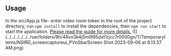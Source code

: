 ## Usage
In the src/App.js file- enter video room token
In the root of the project directory, run `npm install` to install the dependencies, then `npm run start` to start the application. [Please read the guide for more details.](https://developer.signalwire.com/guides/video/using-events)
![](../../../../../../var/folders/9h/48vn3k4j5ml995dxt1rjcc7r0000gn/T/TemporaryItems/NSIRD_screencaptureui_PVnSba/Screen Shot 2023-09-06 at 8.13.57 AM.png)